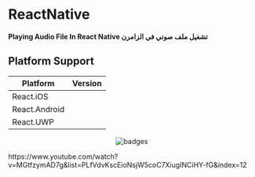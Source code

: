 # ReactNative

#### Playing Audio File In React Native تشغيل ملف صوتي في الزامرن 
## Platform Support

|Platform|Version|
| ------------------- | :------------------: |
|React.iOS|
|React.Android|
|React.UWP|


<p align="center">
   <img src="https://i.imgur.com/x5dePxY.png" alt="badges" style="margin:auto">
</p>


<p>
 https://www.youtube.com/watch?v=MGtfzymAD7g&list=PLfVdvKscEioNsjW5coC7XiugINCiHY-fG&index=12
</p>
